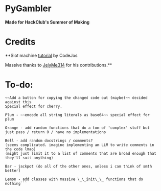 # PyGambler

**Made for HackClub's Summer of Making**

# Credits

**Slot machine [tutorial](https://www.youtube.com/watch?v=boI2B4Gpp34) by CodeJos

Massive thanks to [JelyMe314](https://github.com/JelyMe314) for his contributions.**

# To-do:
```Fix title breaking when you spam press the button
~~Add a button for copying the changed code out (maybe)~~ decided against this
Special effect for cherry.

Plum - ~~encode all string literals as base64~~ special effect for plum

Orange - add random functions that do a ton of 'complex' stuff but just pass / return 0 / have no implementations

Bell - add random docstrings / comments?
(seems complicated. imagine implementing an LLM to write comments in the code lmao)
(might just limit it to a list of comments that are broad enough that they'll suit anything)

Bar - jackpot (do all of the other ones, unless i can think of smth better)

Lemon - add classes with massive \_\_init\_\_ functions that do nothing```